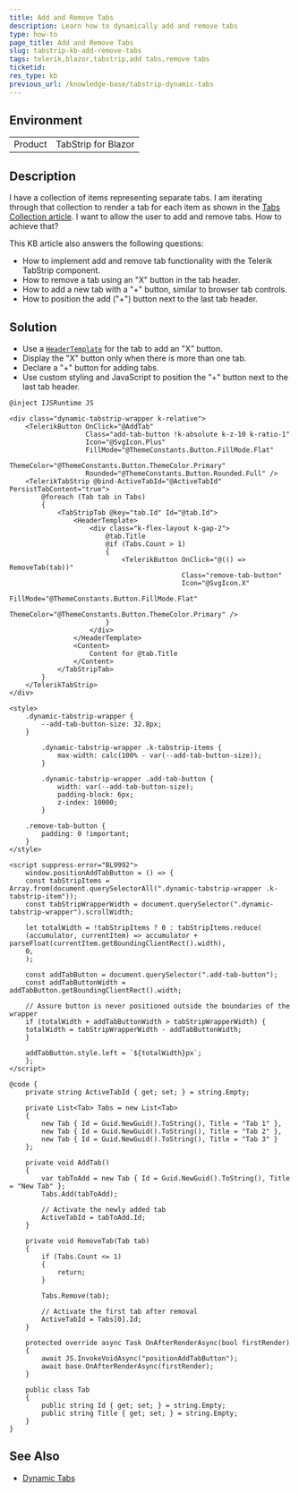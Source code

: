 ```yaml
---
title: Add and Remove Tabs
description: Learn how to dynamically add and remove tabs
type: how-to
page_title: Add and Remove Tabs
slug: tabstrip-kb-add-remove-tabs
tags: telerik,blazor,tabstrip,add tabs,remove tabs
ticketid: 
res_type: kb
previous_url: /knowledge-base/tabstrip-dynamic-tabs
---
```


## Environment

<table>
    <tbody>
        <tr>
            <td>Product</td>
            <td>TabStrip for Blazor</td>
        </tr>
    </tbody>
</table>


## Description

I have a collection of items representing separate tabs. I am iterating through that collection to render a tab for each item as shown in the [Tabs Collection article](slug:tabstrip-tabs-collection). I want to allow the user to add and remove tabs. How to achieve that?

This KB article also answers the following questions:

* How to implement add and remove tab functionality with the Telerik TabStrip component.
* How to remove a tab using an "X" button in the tab header.
* How to add a new tab with a "+" button, similar to browser tab controls.
* How to position the add ("+") button next to the last tab header.

## Solution

* Use a [`HeaderTemplate`](slug:tabstrip-header-template) for the tab to add an "X" button.
* Display the "X" button only when there is more than one tab.
* Declare a "+" button for adding tabs.
* Use custom styling and JavaScript to position the "+" button next to the last tab header.

````RAZOR
@inject IJSRuntime JS

<div class="dynamic-tabstrip-wrapper k-relative">
    <TelerikButton OnClick="@AddTab"
                   Class="add-tab-button !k-absolute k-z-10 k-ratio-1"
                   Icon="@SvgIcon.Plus"
                   FillMode="@ThemeConstants.Button.FillMode.Flat"
                   ThemeColor="@ThemeConstants.Button.ThemeColor.Primary"
                   Rounded="@ThemeConstants.Button.Rounded.Full" />
    <TelerikTabStrip @bind-ActiveTabId="@ActiveTabId" PersistTabContent="true">
        @foreach (Tab tab in Tabs)
        {
            <TabStripTab @key="tab.Id" Id="@tab.Id">
                <HeaderTemplate>
                    <div class="k-flex-layout k-gap-2">
                        @tab.Title
                        @if (Tabs.Count > 1)
                        {
                            <TelerikButton OnClick="@(() => RemoveTab(tab))"
                                           Class="remove-tab-button"
                                           Icon="@SvgIcon.X"
                                           FillMode="@ThemeConstants.Button.FillMode.Flat"
                                           ThemeColor="@ThemeConstants.Button.ThemeColor.Primary" />
                        }
                    </div>
                </HeaderTemplate>
                <Content>
                    Content for @tab.Title
                </Content>
            </TabStripTab>
        }
    </TelerikTabStrip>
</div>

<style>
    .dynamic-tabstrip-wrapper {
        --add-tab-button-size: 32.8px;
    }

        .dynamic-tabstrip-wrapper .k-tabstrip-items {
            max-width: calc(100% - var(--add-tab-button-size));
        }

        .dynamic-tabstrip-wrapper .add-tab-button {
            width: var(--add-tab-button-size);
            padding-block: 6px;
            z-index: 10000;
        }

    .remove-tab-button {
        padding: 0 !important;
    }
</style>

<script suppress-error="BL9992">
    window.positionAddTabButton = () => {
    const tabStripItems = Array.from(document.querySelectorAll(".dynamic-tabstrip-wrapper .k-tabstrip-item"));
    const tabStripWrapperWidth = document.querySelector(".dynamic-tabstrip-wrapper").scrollWidth;

    let totalWidth = !tabStripItems ? 0 : tabStripItems.reduce(
    (accumulator, currentItem) => accumulator + parseFloat(currentItem.getBoundingClientRect().width),
    0,
    );

    const addTabButton = document.querySelector(".add-tab-button");
    const addTabButtonWidth = addTabButton.getBoundingClientRect().width;

    // Assure button is never positioned outside the boundaries of the wrapper
    if (totalWidth + addTabButtonWidth > tabStripWrapperWidth) {
    totalWidth = tabStripWrapperWidth - addTabButtonWidth;
    }

    addTabButton.style.left = `${totalWidth}px`;
    };
</script>

@code {
    private string ActiveTabId { get; set; } = string.Empty;

    private List<Tab> Tabs = new List<Tab>
    {
        new Tab { Id = Guid.NewGuid().ToString(), Title = "Tab 1" },
        new Tab { Id = Guid.NewGuid().ToString(), Title = "Tab 2" },
        new Tab { Id = Guid.NewGuid().ToString(), Title = "Tab 3" }
    };

    private void AddTab()
    {
        var tabToAdd = new Tab { Id = Guid.NewGuid().ToString(), Title = "New Tab" };
        Tabs.Add(tabToAdd);

        // Activate the newly added tab
        ActiveTabId = tabToAdd.Id;
    }

    private void RemoveTab(Tab tab)
    {
        if (Tabs.Count <= 1)
        {
            return;
        }

        Tabs.Remove(tab);

        // Activate the first tab after removal
        ActiveTabId = Tabs[0].Id;
    }

    protected override async Task OnAfterRenderAsync(bool firstRender)
    {
        await JS.InvokeVoidAsync("positionAddTabButton");
        await base.OnAfterRenderAsync(firstRender);
    }

    public class Tab
    {
        public string Id { get; set; } = string.Empty;
        public string Title { get; set; } = string.Empty;
    }
}
````

## See Also

* [Dynamic Tabs](slug:tabstrip-tabs-collection)